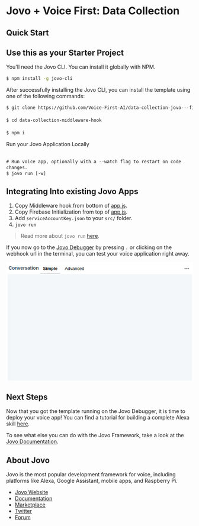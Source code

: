 # Jovo + Voice First: Data Collection

## Quick Start

## Use this as your Starter Project

You'll need the Jovo CLI. You can install it globally with NPM.

```sh
$ npm install -g jovo-cli
```

After successfully installing the Jovo CLI, you can install the template using one of the following commands:

```sh
$ git clone https://github.com/Voice-First-AI/data-collection-jovo---firebase.git

$ cd data-collection-middleware-hook

$ npm i
```

Run your Jovo Application Locally
```

# Run voice app, optionally with a --watch flag to restart on code changes.
$ jovo run [-w]
```

## Integrating Into existing Jovo Apps
1. Copy Middleware hook from bottom of [app.js](https://github.com/Voice-First-AI/data-collection-jovo---firebase/blob/master/src/app.js).
2. Copy Firebase Initialization from  top of [app.js](https://github.com/Voice-First-AI/data-collection-jovo---firebase/blob/master/src/app.js).
3. Add `serviceAccountKey.json` to your `src/` folder.
4. `jovo run`

> Read more about `jovo run` [here](https://www.jovo.tech/marketplace/jovo-cli#jovo-run).

If you now go to the [Jovo Debugger](https://www.jovo.tech/marketplace/jovo-plugin-debugger) by pressing `.` or clicking on the webhook url in the terminal, you can test your voice application right away.

![Debugger Example](./img/debugger.gif)

## Next Steps

Now that you got the template running on the Jovo Debugger, it is time to deploy your voice app! You can find a tutorial for building a complete Alexa skill [here](https://www.jovo.tech/tutorials/alexa-skill-tutorial-nodejs).

To see what else you can do with the Jovo Framework, take a look at the [Jovo Documentation](https://www.jovo.tech/docs/).

## About Jovo

Jovo is the most popular development framework for voice, including platforms like Alexa, Google Assistant, mobile apps, and Raspberry Pi.

-   [Jovo Website](https://jovo.tech/)
-   [Documentation](https://jovo.tech/docs/)
-   [Marketplace](https://www.jovo.tech/marketplace/)
-   [Twitter](https://twitter.com/jovotech/)
-   [Forum](https://community.jovo.tech/)
